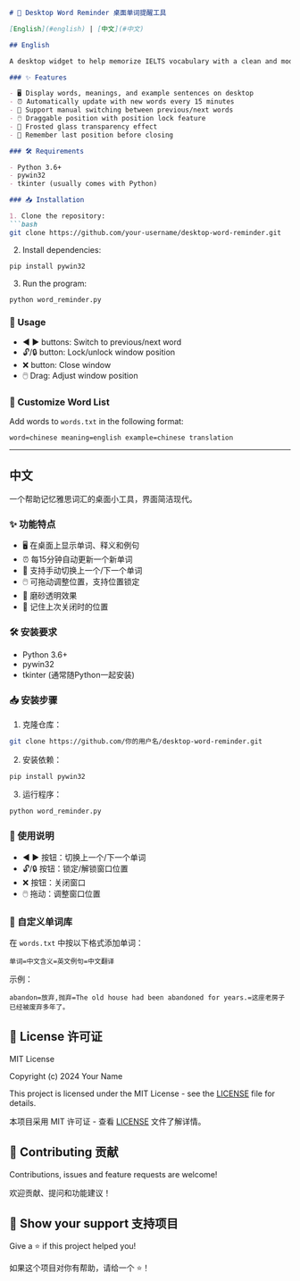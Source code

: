 

```markdown
# 🎯 Desktop Word Reminder 桌面单词提醒工具

[English](#english) | [中文](#中文)

## English

A desktop widget to help memorize IELTS vocabulary with a clean and modern interface.

### ✨ Features

- 🖥️ Display words, meanings, and example sentences on desktop
- ⏰ Automatically update with new words every 15 minutes
- 🔄 Support manual switching between previous/next words
- 🖱️ Draggable position with position lock feature
- 🌈 Frosted glass transparency effect
- 💾 Remember last position before closing

### 🛠️ Requirements

- Python 3.6+
- pywin32
- tkinter (usually comes with Python)

### 📥 Installation

1. Clone the repository:
```bash
git clone https://github.com/your-username/desktop-word-reminder.git
```

2. Install dependencies:
```bash
pip install pywin32
```

3. Run the program:
```bash
python word_reminder.py
```

### 📖 Usage

- ◀ ▶ buttons: Switch to previous/next word
- 🔓/🔒 button: Lock/unlock window position
- ❌ button: Close window
- 🖱️ Drag: Adjust window position

### 📝 Customize Word List

Add words to `words.txt` in the following format:
```
word=chinese meaning=english example=chinese translation
```

---

## 中文

一个帮助记忆雅思词汇的桌面小工具，界面简洁现代。

### ✨ 功能特点

- 🖥️ 在桌面上显示单词、释义和例句
- ⏰ 每15分钟自动更新一个新单词
- 🔄 支持手动切换上一个/下一个单词
- 🖱️ 可拖动调整位置，支持位置锁定
- 🌈 磨砂透明效果
- 💾 记住上次关闭时的位置

### 🛠️ 安装要求

- Python 3.6+
- pywin32
- tkinter (通常随Python一起安装)

### 📥 安装步骤

1. 克隆仓库：
```bash
git clone https://github.com/你的用户名/desktop-word-reminder.git
```

2. 安装依赖：
```bash
pip install pywin32
```

3. 运行程序：
```bash
python word_reminder.py
```

### 📖 使用说明

- ◀ ▶ 按钮：切换上一个/下一个单词
- 🔓/🔒 按钮：锁定/解锁窗口位置
- ❌ 按钮：关闭窗口
- 🖱️ 拖动：调整窗口位置

### 📝 自定义单词库

在 `words.txt` 中按以下格式添加单词：
```
单词=中文含义=英文例句=中文翻译
```

示例：
```
abandon=放弃,抛弃=The old house had been abandoned for years.=这座老房子已经被废弃多年了。
```

## 📄 License 许可证

MIT License

Copyright (c) 2024 Your Name

This project is licensed under the MIT License - see the [LICENSE](LICENSE) file for details.

本项目采用 MIT 许可证 - 查看 [LICENSE](LICENSE) 文件了解详情。

## 🤝 Contributing 贡献

Contributions, issues and feature requests are welcome!

欢迎贡献、提问和功能建议！

## 🌟 Show your support 支持项目

Give a ⭐️ if this project helped you!

如果这个项目对你有帮助，请给一个 ⭐️！
```

